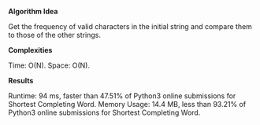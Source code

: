 **Algorithm Idea**

Get the frequency of valid characters in the 
initial string and compare them to those of the 
other strings.

**Complexities**

Time: O(N).
Space: O(N).

**Results**

Runtime: 94 ms, faster than 47.51% of Python3 online submissions for Shortest Completing Word.
Memory Usage: 14.4 MB, less than 93.21% of Python3 online submissions for Shortest Completing Word.
